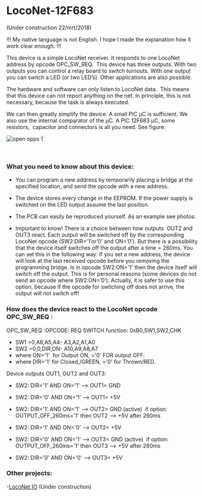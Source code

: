 # LocoNet-12F683

(Under construction 22/mrt/2018)

!!! My native language is not English. I hope I made the explanation how it work clear enough. !!!

This device is a simple LocoNet receiver. It responds to one LocoNet address by opcode OPC_SW_REQ.  This device has three outputs. With two outputs you can control a relay board to switch turnouts. With one output you can switch a LED (or two LED’s). Other applications are also possible.

The hardware and software can only listen to LocoNet data.  This means that this device can not report anything on the net. In principle, this is not necessary, because the task is always executed.

We can then greatly simplify the device. A small PIC µC is sufficient. We also use the internal comparator of the µC. A PIC 12F683 µC, some resistors,  capacitor and connectors is all you need. See figure:

<img alt="open opps 1" src=https://github.com/GeertGiebens/LocoNet-12F683/blob/master/LocoNet%20OUT%20with%20PIC%2012F683%20%C2%B5C.png>

 

### What you need to know about this device:

- You can program a new address by temporarily placing a bridge at the specified location, and send the opcode with a new address.

- The device stores every change in the EEPROM. If the power supply is switched on the LED output assume the last position.

- The PCB can easily be reproduced yourself. As an example see photos:

- Important to know! There is a choice between how outputs  OUT2 and OUT3 react. Each output will be switched off by the corresponding LocoNet opcode (SW2:DIR=’1’or’0’ and ON=’0’). But there is a possibility that the device itself switches off the output after a time = 260ms. You can set this in the following way: If you set a new address, the device will look at the last received opcode before you removing the programming bridge. Is in opcode SW2:ON='1' then the device itself will switch off the output. This is for personal reasons (some devices do not send an opcode where SW2:ON=’0’). Actually, it is safer to use this option, because if the opcode for switching off does not arrive, the output will not switch off!


### How does the device react to the LocoNet opcode OPC_SW_REQ :

OPC_SW_REQ :OPCODE: REQ SWITCH function: 0xB0,SW1,SW2,CHK
- SW1 =0,A6,A5,A4- A3,A2,A1,A0
- SW2 =0,0,DIR,ON- A10,A9,A8,A7
- where ON='1'  for Output ON, ='0' FOR output OFF.
- where DIR='1' for Closed,/GREEN, ='0' for Thrown/RED.
         
 
 Device outputs OUT1, OUT2 and OUT3:
 
- SW2: DIR='1' AND ON='1' --> OUT1= GND
- SW2: DIR='0' AND ON='1' --> OUT1= +5V


- SW2: DIR='1' AND ON='1' --> OUT2= GND (active)  if option: OUTPUT_OFF_260ms='1' then OUT2 --> +5V after 260ms
- SW2: DIR='1' AND ON='0' --> OUT2= +5V
- SW2: DIR='0' AND ON='1' --> OUT3= GND (active)  if option: OUTPUT_OFF_260ms='1' then OUT3 --> +5V after 260ms
- SW2: DIR='0' AND ON='0' --> OUT3= +5V




### Other projects:

-[LocoNet IO](https://github.com/GeertGiebens/LocoNet_IO) (Under construction)

